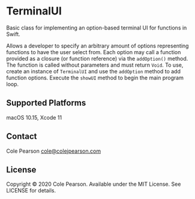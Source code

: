 # TerminalUI

Basic class for implementing an option-based terminal UI for functions in Swift.

Allows a developer to specify an arbitrary amount of options representing functions to have the user select from. Each option may call a function provided as a closure (or function reference) via the `addOption()` method. The function is called without parameters and must return `Void`. To use, create an instance of `TerminalUI` and use the `addOption` method to add function options. Execute the `showUI` method to begin the main program loop.

## Supported Platforms

macOS 10.15, Xcode 11

## Contact

Cole Pearson <cole@colejpearson.com>

## License

Copyright © 2020 Cole Pearson. Available under the MIT License. See LICENSE for details.
